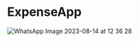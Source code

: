 # ExpenseApp

![WhatsApp Image 2023-08-14 at 12 36 28](https://github.com/Steven4869/ExpenseApp/assets/78679002/124d9fe9-8271-4fa0-8f96-ec04953f8354)
